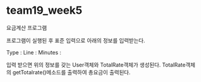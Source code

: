 # team19_week5
요금계산 프로그램

프로그램이 실행된 후 표준 입력으로 아래의 정보를 입력받는다.

Type : Line : Minutes :

입력 받으면 위의 정보를 갖는 User객체와 TotalRate객체가 생성된다. TotalRate객체의 getTotalrate()메소드를 출력하여 총요금이 출력된다.
